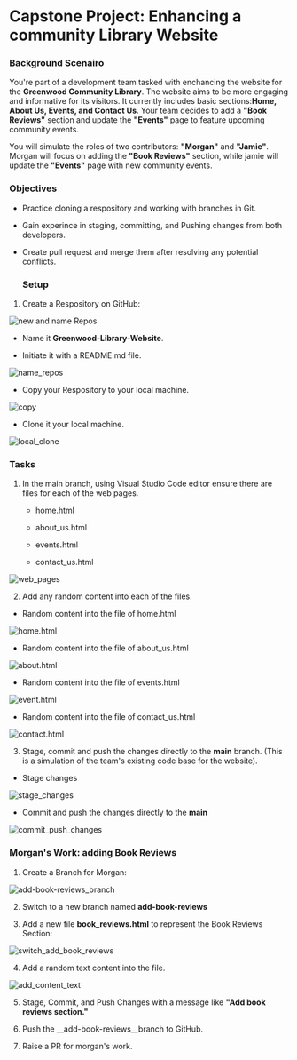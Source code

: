 # Capstone Project: Enhancing a community Library Website

### Background Scenairo

You're part of a development team tasked with enchancing the website for the __Greenwood Community Library__. The website aims to be more engaging and informative for its visitors. It currently includes basic sections:__Home, About Us, Events, and Contact Us__. Your team decides to add a __"Book Reviews"__ section and update the __"Events"__ page to feature upcoming community events.  

You will simulate the roles of two contributors: __"Morgan"__ and __"Jamie"__. Morgan will focus on adding the __"Book Reviews"__ section, while jamie will update the __"Events"__ page with new community events.


### Objectives 
- Practice cloning a respository and working with branches in Git.

- Gain experince in staging, committing, and Pushing changes from both developers.
  
- Create pull request and merge them after resolving any potential conflicts.
  
  ### Setup
1. Create a Respository on GitHub:

![new and name Repos](./Img/create_new_repos.png)

- Name it __Greenwood-Library-Website__.
  
- Initiate it with a README.md file.

![name_repos](./Img/New_Readme_repos.png)

- Copy your Respository to your local machine.

![copy](./Img/clone_repos.png)

- Clone it your local machine.
  
![local_clone](./Img/local_machine_clone.png)


### Tasks

1. In the main branch, using Visual Studio Code editor ensure there are files for each of the web pages.

   - home.html
  
   - about_us.html
  
   - events.html

   - contact_us.html

![web_pages](./Img/create_web_pages.png)
  
2. Add any random content into each of the files.
  
  - Random content into the file of home.html 
  
![home.html](./Img/home_html.png)
  
  - Random content into the file of about_us.html
  
![about.html](./Img/about_html.png)
  
  - Random content into the file of events.html
  
![event.html](./Img/events_html.png)

  - Random content into the file of contact_us.html 
  
![contact.html](./Img/contact_html.png)

3. Stage, commit and push the changes directly to the __main__ branch. (This is a simulation of the team's existing code base for the website).
  
  - Stage changes
  
![stage_changes](./Img/git_stage.png)

  - Commit and push the changes directly to the __main__

![commit_push_changes](./Img/git_commit_push.png)


### Morgan's Work: adding Book Reviews

1. Create a Branch for Morgan:
   
![add-book-reviews_branch](./Img/new_branch_add_book_reviews.png)
   
2. Switch to a new branch named __add-book-reviews__
   
3. Add a new file __book_reviews.html__ to represent the Book Reviews Section:
  
![switch_add_book_reviews](./Img/switch_add_book_reviews.png)

4. Add a random text content into the file.
   
![add_content_text](./Img/book_reviews_content.png)

5. Stage, Commit, and Push Changes with a message like __"Add book reviews section."__

6. Push the __add-book-reviews__branch to GitHub.

7. Raise a PR for morgan's work.

